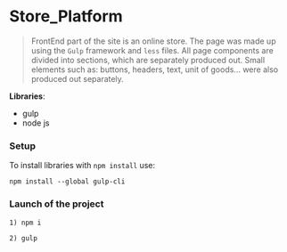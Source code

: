 # Store_Platform

>FrontEnd part of the site is an online store. The page was made up using the `Gulp` framework and `less` files. All page components are divided into sections, which are separately produced out. Small elements such as: buttons, headers, text, unit of goods... were also produced out separately.

**Libraries**:
- gulp
- node js

### Setup
To install libraries with `npm install` use:
```
npm install --global gulp-cli
```

### Launch of the project
```
1) npm i

2) gulp
```



